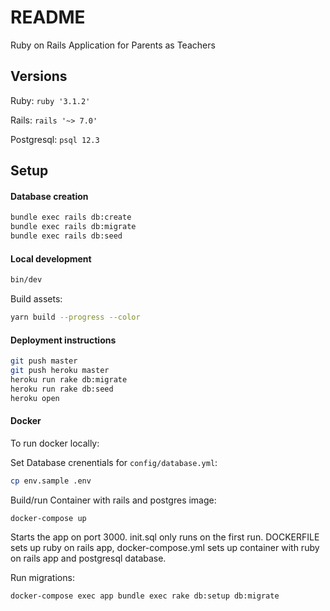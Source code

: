 # README

Ruby on Rails Application for Parents as Teachers

## Versions

Ruby: `ruby '3.1.2'`

Rails: `rails '~> 7.0'`

Postgresql: `psql 12.3`

## Setup
#### Database creation

```bash
bundle exec rails db:create
bundle exec rails db:migrate
bundle exec rails db:seed
```

#### Local development

```bash
bin/dev
```

Build assets:

```bash
yarn build --progress --color
```


#### Deployment instructions

```bash
git push master
git push heroku master
heroku run rake db:migrate
heroku run rake db:seed
heroku open
```

#### Docker

To run docker locally:

Set Database crenentials for `config/database.yml`:
```bash
cp env.sample .env
```

Build/run Container with rails and postgres image:
```bash
docker-compose up
```

Starts the app on port 3000. init.sql only runs on the first run. DOCKERFILE sets up ruby on rails app, docker-compose.yml sets up container with ruby on rails app and postgresql database.


Run migrations:

```bash
docker-compose exec app bundle exec rake db:setup db:migrate
```